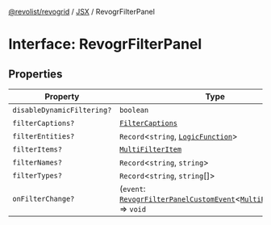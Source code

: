 [@revolist/revogrid](README.md) / [JSX](Namespace.JSX.md) / RevogrFilterPanel

# Interface: RevogrFilterPanel

## Properties

| Property | Type | Defined in |
| ------ | ------ | ------ |
| `disableDynamicFiltering?` | `boolean` | [src/components.d.ts:1684](https://github.com/revolist/revogrid/blob/babcd934a05d11632dc60c6964673e41a780bbb7/src/components.d.ts#L1684) |
| `filterCaptions?` | [`FilterCaptions`](TypeAlias.FilterCaptions.md) | [src/components.d.ts:1685](https://github.com/revolist/revogrid/blob/babcd934a05d11632dc60c6964673e41a780bbb7/src/components.d.ts#L1685) |
| `filterEntities?` | `Record`\<`string`, [`LogicFunction`](TypeAlias.LogicFunction.md)\> | [src/components.d.ts:1686](https://github.com/revolist/revogrid/blob/babcd934a05d11632dc60c6964673e41a780bbb7/src/components.d.ts#L1686) |
| `filterItems?` | [`MultiFilterItem`](TypeAlias.MultiFilterItem.md) | [src/components.d.ts:1687](https://github.com/revolist/revogrid/blob/babcd934a05d11632dc60c6964673e41a780bbb7/src/components.d.ts#L1687) |
| `filterNames?` | `Record`\<`string`, `string`\> | [src/components.d.ts:1688](https://github.com/revolist/revogrid/blob/babcd934a05d11632dc60c6964673e41a780bbb7/src/components.d.ts#L1688) |
| `filterTypes?` | `Record`\<`string`, `string`[]\> | [src/components.d.ts:1689](https://github.com/revolist/revogrid/blob/babcd934a05d11632dc60c6964673e41a780bbb7/src/components.d.ts#L1689) |
| `onFilterChange?` | (`event`: [`RevogrFilterPanelCustomEvent`](Interface.RevogrFilterPanelCustomEvent.md)\<[`MultiFilterItem`](TypeAlias.MultiFilterItem.md)\>) => `void` | [src/components.d.ts:1690](https://github.com/revolist/revogrid/blob/babcd934a05d11632dc60c6964673e41a780bbb7/src/components.d.ts#L1690) |
